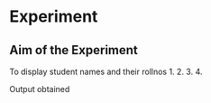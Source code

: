 # Experiment

## Aim of the Experiment
To display student names and their rollnos
1.
2.
3.
4.

Output obtained

